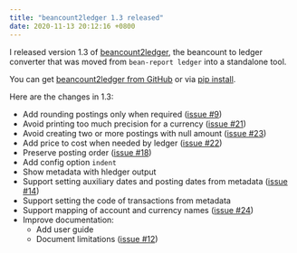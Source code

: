 ```yaml
---
title: "beancount2ledger 1.3 released"
date: 2020-11-13 20:12:16 +0800
---
```


I released version 1.3 of [beancount2ledger](https://beancount2ledger.readthedocs.io/), the beancount to ledger converter that was moved from `bean-report ledger` into a standalone tool.

You can get [beancount2ledger from GitHub](https://github.com/beancount/beancount2ledger) or via [pip install](https://pypi.org/project/beancount2ledger/).

Here are the changes in 1.3:

* Add rounding postings only when required ([issue #9](https://github.com/beancount/beancount2ledger/issues/9))
* Avoid printing too much precision for a currency ([issue #21](https://github.com/beancount/beancount2ledger/issues/21))
* Avoid creating two or more postings with null amount ([issue #23](https://github.com/beancount/beancount2ledger/issues/23))
* Add price to cost when needed by ledger ([issue #22](https://github.com/beancount/beancount2ledger/issues/22))
* Preserve posting order ([issue #18](https://github.com/beancount/beancount2ledger/issues/18))
* Add config option `indent`
* Show metadata with hledger output
* Support setting auxiliary dates and posting dates from metadata ([issue #14](https://github.com/beancount/beancount2ledger/issues/14))
* Support setting the code of transactions from metadata
* Support mapping of account and currency names ([issue #24](https://github.com/beancount/beancount2ledger/issues/24))
* Improve documentation:
    * Add user guide
    * Document limitations ([issue #12](https://github.com/beancount/beancount2ledger/issues/12))
